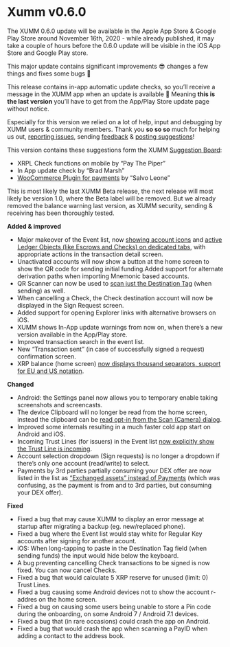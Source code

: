 # Xumm v0.6.0

The XUMM 0.6.0 update will be available in the Apple App Store & Google Play Store around November 16th, 2020 - while already published, it may take a couple of hours before the 0.6.0 update will be visible in the iOS App Store and Google Play store.

This major update contains significant improvements 😎 changes a few things and fixes some bugs 🎉

This release contains in-app automatic update checks, so you’ll receive a message in the XUMM app when an update is available 🎉 Meaning **this is the last version** you’ll have to get from the App/Play Store update page without notice.

Especially for this version we relied on a lot of help, input and debugging by XUMM users & community members. Thank you **so so so** much for helping us out, [reporting issues](https://support.xumm.app/en/), sending [feedback](https://twitter.com/XummWallet) & [posting suggestions](https://feedback.xumm.dev/)!

This version contains these suggestions form the XUMM [Suggestion Board](https://feedback.xumm.dev/xumm):

* XRPL Check functions on mobile by “Pay The Piper”
* In App update check by “Brad Marsh”
* [WooCommerce Plugin for payments](https://nl.wordpress.org/plugins/xumm-payments-for-woocommerce/) by “Salvo Leone”

This is most likely the last XUMM Beta release, the next release will most likely be version 1.0, where the Beta label will be removed. But we already removed the balance warning last version, as XUMM security, sending & receiving has been thoroughly tested.

>

**Added & improved**

* Major makeover of the Event list, now [showing account icons](https://gsa4buc.dlvr.cloud/IMG\_7374.PNG) and [active Ledger Objects (like Escrows and Checks) on dedicated tabs](https://gsa4buc.dlvr.cloud/IMG\_7381.PNG), with appropriate actions in the transaction detail screen.
* Unactivated accounts will now show a button at the home screen to show the QR code for sending initial funding.Added support for alternate derivation paths when importing Mnemonic based accounts.
* QR Scanner can now be used to [scan just the Destination Tag](https://gsa4buc.dlvr.cloud/IMG\_7378.PNG) (when sending) as well.
* When cancelling a Check, the Check destination account will now be displayed in the Sign Request screen.
* Added support for opening Explorer links with alternative browsers on iOS.
* XUMM shows In-App update warnings from now on, when there’s a new version available in the App/Play store.
* Improved transaction search in the event list.
* New “Transaction sent” (in case of successfully signed a request) confirmation screen.
* XRP balance (home screen) [now displays thousand separators, support for EU and US notation](https://gsa4buc.dlvr.cloud/IMG\_7376.PNG).

**Changed**

* Android: the Settings panel now allows you to temporary enable taking screenshots and screencasts.
* The device Clipboard will no longer be read from the home screen, instead the clipboard can be [read opt-in from the Scan (Camera) dialog](https://gsa4buc.dlvr.cloud/IMG\_7375.PNG).
* Improved some internals resulting in a much faster cold app start on Android and iOS.
* Incoming Trust Lines (for issuers) in the Event list [now explicitly show the Trust Line is incoming](https://gsa4buc.dlvr.cloud/IMG\_7380.PNG).
* Account selection dropdown (Sign requests) is no longer a dropdown if there’s only one account (read/write) to select.
* Payments by 3rd parties partially consuming your DEX offer are now listed in the list as [“Exchanged assets” instead of Payments](https://gsa4buc.dlvr.cloud/IMG\_7379.PNG) (which was confusing, as the payment is from and to 3rd parties, but consuming your DEX offer).

**Fixed**

* Fixed a bug that may cause XUMM to display an error message at startup after migrating a backup (eg. new/replaced phone).
* Fixed a bug where the Event list would stay white for Regular Key accounts after signing for another acount.
* iOS: When long-tapping to paste in the Destination Tag field (when sending funds) the input would hide below the keyboard.
* A bug preventing cancelling Check transactions to be signed is now fixed. You can now cancel Checks.
* Fixed a bug that would calculate 5 XRP reserve for unused (limit: 0) Trust Lines.
* Fixed a bug causing some Android devices not to show the account r-addres on the home screen.
* Fixed a bug on causing some users being unable to store a Pin code during the onboarding, on some Android 7 / Android 7.1 devices.
* Fixed a bug that (in rare occasions) could crash the app on Android.
* Fixed a bug that would crash the app when scanning a PayID when adding a contact to the address book.
